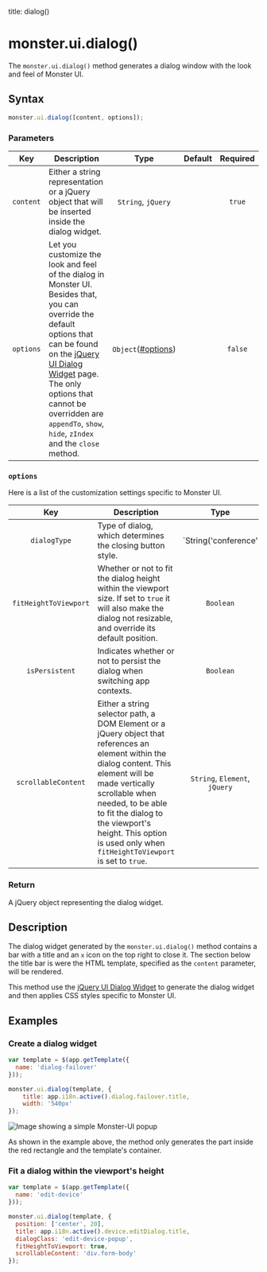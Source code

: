title: dialog()

# monster.ui.dialog()
The `monster.ui.dialog()` method generates a dialog window with the look and feel of Monster UI.

## Syntax
```javascript
monster.ui.dialog([content, options]);
```

### Parameters
Key | Description | Type | Default | Required
:-: | --- | :-: | :-: | :-:
`content` | Either a string representation or a jQuery object that will be inserted inside the dialog widget. | `String`, `jQuery` | | `true`
`options` | Let you customize the look and feel of the dialog in Monster UI. Besides that, you can override the default options that can be found on the [jQuery UI Dialog Widget][dialog_widget] page. The only options that cannot be overridden are `appendTo`, `show`, `hide`, `zIndex` and the `close` method. | `Object`([#options](#options)) | | `false`

### `options`
Here is a list of the customization settings specific to Monster UI.

Key | Description | Type | Default | Required
:-: | --- | :-: | :-: | :-:
`dialogType` | Type of dialog, which determines the closing button style. | `String('conference' | 'classic')` | `classic` | `false`
`fitHeightToViewport` | Whether or not to fit the dialog height within the viewport size. If set to `true` it will also make the dialog not resizable, and override its default position. | `Boolean` | `false` | `false`
`isPersistent` | Indicates whether or not to persist the dialog when switching app contexts. | `Boolean` | `false` | `false`
`scrollableContent` | Either a string selector path, a DOM Element or a jQuery object that references an element within the dialog content. This element will be made vertically scrollable when needed, to be able to fit the dialog to the viewport's height. This option is used only when `fitHeightToViewport` is set to `true`. | `String`, `Element`, `jQuery` | | `false`

### Return
A jQuery object representing the dialog widget.

## Description
The dialog widget generated by the `monster.ui.dialog()` method contains a bar with a title and an `x` icon on the top right to close it. The section below the title bar is were the HTML template, specified as the `content` parameter, will be rendered.

This method use the [jQuery UI Dialog Widget][dialog_widget] to generate the dialog widget and then applies CSS styles specific to Monster UI.

## Examples
### Create a dialog widget
```javascript
var template = $(app.getTemplate({
  name: 'dialog-failover'
}));

monster.ui.dialog(template, {
    title: app.i18n.active().dialog.failover.title,
    width: '540px'
});
```

![Image showing a simple Monster-UI popup](http://i.imgur.com/bEdqrcJ.png)

As shown in the example above, the method only generates the part inside the red rectangle and the template's container.

### Fit a dialog within the viewport's height
```javascript
var template = $(app.getTemplate({
  name: 'edit-device'
}));

monster.ui.dialog(template, {
  position: ['center', 20],
  title: app.i18n.active().device.editDialog.title,
  dialogClass: 'edit-device-popup',
  fitHeightToViewport: true,
  scrollableContent: 'div.form-body'
});
```

[dialog_widget]: http://api.jqueryui.com/dialog/
